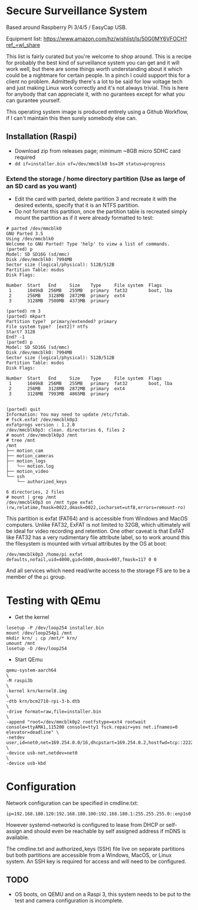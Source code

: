 # Secure Surveillance System 
Based around Raspberry Pi 3/4/5 / EasyCap USB. 

Equipment list: https://www.amazon.com/hz/wishlist/ls/50G0MY6VFOCH?ref_=wl_share

This list is fairly curated but you're welcome to shop around. This is a recipe for probably the best kind of surveillance system you can get and it will work well, but there are some things worth understanding about it which could be a nightmare for certain people. In a pinch I could support this for a client no problem. Admittedly there's a lot to be said for low voltage tech and just making Linux work correctly and it's not always trivial. This is here for anybody 
that can appreciate it, with no gurantees except for what you can gurantee yourself.

This operating system image is produced entirely using a Github Workflow, if I can't maintain this then surely somebody else can.

## Installation (Raspi)

- Download zip from releases page; minimum ~8GB micro SDHC card required
- `dd if=installer.bin of=/dev/mmcblk0 bs=1M status=progress`

### Extend the storage / home directory partition (Use as large of an SD card as you want)
- Edit the card with parted, delete partition 3 and recreate it with the desired extents, specify that it is an NTFS partition.
- Do not format this partition, once the partition table is recreated simply mount the partition as if it were already formatted to test:
  
```
# parted /dev/mmcblk0
GNU Parted 3.5
Using /dev/mmcblk0
Welcome to GNU Parted! Type 'help' to view a list of commands.
(parted) p                                                                
Model: SD SD16G (sd/mmc)
Disk /dev/mmcblk0: 7994MB
Sector size (logical/physical): 512B/512B
Partition Table: msdos
Disk Flags: 

Number  Start   End     Size    Type     File system  Flags
 1      1049kB  256MB   255MB   primary  fat32        boot, lba
 2      256MB   3128MB  2872MB  primary  ext4
 3      3128MB  7500MB  4373MB  primary

(parted) rm 3                                                             
(parted) mkpart                                                           
Partition type?  primary/extended? primary                                
File system type?  [ext2]? ntfs
Start? 3128                                                               
End? -1
(parted) p                                                                
Model: SD SD16G (sd/mmc)
Disk /dev/mmcblk0: 7994MB
Sector size (logical/physical): 512B/512B
Partition Table: msdos
Disk Flags: 

Number  Start   End     Size    Type     File system  Flags
 1      1049kB  256MB   255MB   primary  fat32        boot, lba
 2      256MB   3128MB  2872MB  primary  ext4
 3      3128MB  7993MB  4865MB  primary

                                                                   
(parted) quit
Information: You may need to update /etc/fstab.
# fsck.exfat /dev/mmcblk0p3 
exfatprogs version : 1.2.0
/dev/mmcblk0p3: clean. directories 6, files 2
# mount /dev/mmcblk0p3 /mnt
# tree /mnt
/mnt
├── motion_cam
├── motion_cameras
├── motion_logs
│   └── motion.log
├── motion_video
└── ssh
    └── authorized_keys

6 directories, 2 files
# mount | grep /mnt
/dev/mmcblk0p3 on /mnt type exfat (rw,relatime,fmask=0022,dmask=0022,iocharset=utf8,errors=remount-ro)
```

This partition is exfat (FAT64) and is accessible from Windows and MacOS computers. Unlike FAT32, ExFAT is not limited to 32GB, which ultimately will be ideal for video recording and retention. One other caveat is that ExFAT like FAT32 has a very rudimentary file attribute label, so to work around this the filesystem is
mounted with virtual attributes by the OS at boot:

```
/dev/mmcblk0p3 /home/pi exfat defaults,nofail,uid=4000,gid=5000,dmask=007,fmask=117 0 0
```

And all services which need read/write access to the storage FS are to be a member of the `pi` group. 

# Testing with QEmu 

- Get the kernel 

```
losetup -P /dev/loop254 installer.bin
mount /dev/loop254p1 /mnt
mkdir krn/ ; cp /mnt/* krn/
umount /mnt
losetup -D /dev/loop254
```

- Start QEmu 

```
qemu-system-aarch64                                                                                                                        \
-M raspi3b                                                                                                                                 \
-kernel krn/kernel8.img                                                                                                                    \
-dtb krn/bcm2710-rpi-3-b.dtb                                                                                                               \
-drive format=raw,file=installer.bin                                                                                                       \
-append "root=/dev/mmcblk0p2 rootfstype=ext4 rootwait console=ttyAMA1,115200 console=tty1 fsck.repair=yes net.ifnames=0 elevator=deadline" \
-netdev user,id=net0,net=169.254.0.0/16,dhcpstart=169.254.0.2,hostfwd=tcp::2222-:22                                                        \
-device usb-net,netdev=net0                                                                                                                \
-device usb-kbd
```

# Configuration
Network configuration can be specified in cmdline.txt:

```
ip=192.168.180.120:192.168.180.100:192.168.180.1:255.255.255.0::enp1s0:off
```

However systemd-networkd is configured to lease from DHCP or self-assign and should even be reachable by self assigned address if mDNS is available.

The cmdline.txt and authorized_keys (SSH) file live on separate partitions but both partitions are accessible from a Windows, MacOS, or Linux system. An SSH key 
is required for access and will need to be configured.

## TODO 
- OS boots, on QEMU and on a Raspi 3, this system needs to be put to the test and camera configuration is incomplete.
